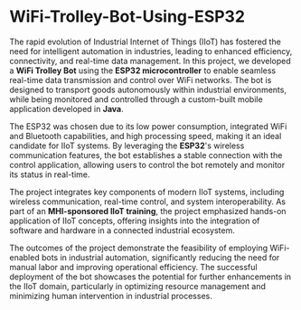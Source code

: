# WiFi-Trolley-Bot-Using-ESP32

The rapid evolution of Industrial Internet of Things (IIoT) has fostered the need for intelligent automation in industries, leading to enhanced efficiency, connectivity, and real-time data management. In this project, we developed a **WiFi Trolley Bot** using the **ESP32 microcontroller** to enable seamless real-time data transmission and control over WiFi networks. The bot is designed to transport goods autonomously within industrial environments, while being monitored and controlled through a custom-built mobile application developed in **Java**. 

The ESP32 was chosen due to its low power consumption, integrated WiFi and Bluetooth capabilities, and high processing speed, making it an ideal candidate for IIoT systems. By leveraging the **ESP32**'s wireless communication features, the bot establishes a stable connection with the control application, allowing users to control the bot remotely and monitor its status in real-time.

The project integrates key components of modern IIoT systems, including wireless communication, real-time control, and system interoperability. As part of an **MHI-sponsored IIoT training**, the project emphasized hands-on application of IIoT concepts, offering insights into the integration of software and hardware in a connected industrial ecosystem. 

The outcomes of the project demonstrate the feasibility of employing WiFi-enabled bots in industrial automation, significantly reducing the need for manual labor and improving operational efficiency. The successful deployment of the bot showcases the potential for further enhancements in the IIoT domain, particularly in optimizing resource management and minimizing human intervention in industrial processes.

